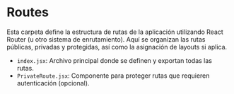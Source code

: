 # Routes

Esta carpeta define la estructura de rutas de la aplicación utilizando React Router (u otro sistema
de enrutamiento). Aquí se organizan las rutas públicas, privadas y protegidas, así como la
asignación de layouts si aplica.

- `index.jsx`: Archivo principal donde se definen y exportan todas las rutas.
- `PrivateRoute.jsx`: Componente para proteger rutas que requieren autenticación (opcional).
